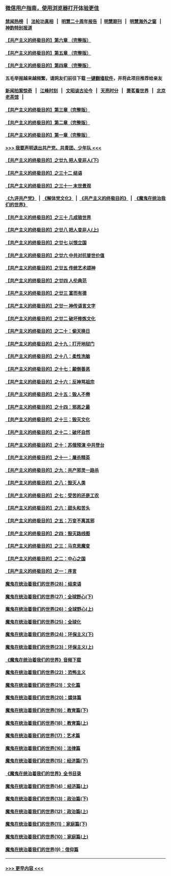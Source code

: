 ### [微信用户指南，使用浏览器打开体验更佳](https://github.com/gfw-breaker/banned-news1/blob/master/indexes/wechat-guide.md?t=0)
#### [禁闻热榜](热点新闻.md?t=0)  &nbsp;&nbsp;|&nbsp;&nbsp; [法轮功真相](https://github.com/gfw-breaker/truth/blob/master/README.md?t=0) &nbsp;&nbsp;|&nbsp;&nbsp; [明慧二十周年报告](https://github.com/gfw-breaker/mh-reports/blob/master/README.md?t=0) &nbsp;&nbsp;|&nbsp;&nbsp;[明慧期刊](https://github.com/gfw-breaker/mh-qikan) &nbsp;&nbsp;|&nbsp;&nbsp; [明慧海外之窗](https://github.com/gfw-breaker/mh-news/blob/master/README.md?t=0) &nbsp;&nbsp;|&nbsp;&nbsp; [神韵特别报道](https://github.com/gfw-breaker/mh-news/blob/master/shenyun.md?t=0)
#### [【共产主义的终极目的】第六章 （完整版）](../pages/nsc422/n11428913.md?t=02091702) 
#### [【共产主义的终极目的】第五章 （完整版）](../pages/nsc422/n11428912.md?t=02091702) 
#### [【共产主义的终极目的】第四章 （完整版）](../pages/nsc422/n11428907.md?t=02091702) 
#### 五毛举报越来越频繁，请网友们前往下载 [一键翻墙软件](https://github.com/gfw-breaker/ssr-accounts)，并将此项目推荐给亲友
#### [新闻拍案惊奇](https://github.com/gfw-breaker/banned-news1/blob/master/pages/link4.md) &nbsp;&nbsp;|&nbsp;&nbsp; [江峰时刻](https://github.com/gfw-breaker/banned-news1/blob/master/pages/link4.md) &nbsp;&nbsp;|&nbsp;&nbsp; [文昭谈古论今](https://github.com/gfw-breaker/banned-news1/blob/master/pages/link4.md) &nbsp;&nbsp;|&nbsp;&nbsp; [天亮时分](https://github.com/gfw-breaker/banned-news1/blob/master/pages/link4.md) &nbsp;&nbsp;|&nbsp;&nbsp; [萧茗看世界](https://github.com/gfw-breaker/banned-news1/blob/master/pages/link4.md) &nbsp;&nbsp;|&nbsp;&nbsp; [北京老茶馆](https://github.com/gfw-breaker/banned-news1/blob/master/pages/link4.md) &nbsp;&nbsp;|&nbsp;&nbsp; 
#### [【共产主义的终极目的】第三章（完整版）](../pages/nsc422/n11428848.md?t=02091702) 
#### [【共产主义的终极目的】第二章（完整版）](../pages/nsc422/n11428831.md?t=02091702) 
#### [【共产主义的终极目的】第一章（完整版）](../pages/nsc422/n11417651.md?t=02091702) 
#### [>>> 我要声明退出共产党、共青团、少年队 <<<](https://github.com/begood0513/goodnews/blob/master/quit/letter.md) 
#### [【共产主义的终极目的】之廿九 把人变非人(下)](../pages/nsc422/n11344140.md?t=02091702) 
#### [【共产主义的终极目的】之三十二 结语](../pages/nsc422/n11360535.md?t=02091702) 
#### [【共产主义的终极目的】之三十一 末世景观](../pages/nsc422/n11351129.md?t=02091702) 
#### [《九评共产党》](https://github.com/begood0513/9ping.md/blob/master/README.md) &nbsp;|&nbsp; [《解体党文化》](../../../../jtdwh.md/blob/master/README.md)  &nbsp;|&nbsp; [《共产主义的终极目的》](../../../../gczydzjmd.md/blob/master/README.md) &nbsp;|&nbsp; [《魔鬼在统治我们的世界》](../../../../mgztzwmdsj.md/blob/master/README.md) 
#### [【共产主义的终极目的】之三十 几成狼世界](../pages/nsc422/n11348280.md?t=02091702) 
#### [【共产主义的终极目的】之廿八 把人变非人(上)](../pages/nsc422/n11340492.md?t=02091702) 
#### [【共产主义的终极目的】之廿七 以恨立国](../pages/nsc422/n11336944.md?t=02091702) 
#### [【共产主义的终极目的】之廿六 中共对抗普世价值](../pages/nsc422/n11324785.md?t=02091702) 
#### [【共产主义的终极目的】之廿五 传统艺术颂神](../pages/nsc422/n11296396.md?t=02091702) 
#### [【共产主义的终极目的】之廿四 人伦典范](../pages/nsc422/n11296397.md?t=02091702) 
#### [【共产主义的终极目的】之廿三 富而有德](../pages/nsc422/n11283598.md?t=02091702) 
#### [【共产主义的终极目的】之廿一 神传语言文字](../pages/nsc422/n11263265.md?t=02091702) 
#### [【共产主义的终极目的】之廿二 破坏修炼文化](../pages/nsc422/n11245728.md?t=02091702) 
#### [【共产主义的终极目的】之二十：偷天换日](../pages/nsc422/n11238846.md?t=02091702) 
#### [【共产主义的终极目的】之十九：打开地狱门](../pages/nsc422/n11206376.md?t=02091702) 
#### [【共产主义的终极目的】之十八：柔性洗脑](../pages/nsc422/n11199994.md?t=02091702) 
#### [【共产主义的终极目的】之十七：颠倒善恶](../pages/nsc422/n11179782.md?t=02091702) 
#### [【共产主义的终极目的】之十六：反神骂祖宗](../pages/nsc422/n11166798.md?t=02091702) 
#### [【共产主义的终极目的】之十五：毁人不倦](../pages/nsc422/n11166792.md?t=02091702) 
#### [【共产主义的终极目的】之十四：邪恶之最](../pages/nsc422/n11150249.md?t=02091702) 
#### [【共产主义的终极目的】之十三：毁灭文化](../pages/nsc422/n11135227.md?t=02091702) 
#### [【共产主义的终极目的】之十二：破坏自然](../pages/nsc422/n11135214.md?t=02091702) 
#### [【共产主义的终极目的】之十：苏俄预演 中共登台](../pages/nsc422/n11118424.md?t=02091702) 
#### [【共产主义的终极目的】之十一：屠杀精英](../pages/nsc422/n11118442.md?t=02091702) 
#### [【共产主义的终极目的】之九：共产邪灵一路杀](../pages/nsc422/n11114139.md?t=02091702) 
#### [【共产主义的终极目的】之八：毁灭人类](../pages/nsc422/n11108503.md?t=02091702) 
#### [【共产主义的终极目的】之七：受苦的还是工农](../pages/nsc422/n11101809.md?t=02091702) 
#### [【共产主义的终极目的】之六：甜头和苦头](../pages/nsc422/n11096971.md?t=02091702) 
#### [【共产主义的终极目的】之五：万变不离其邪](../pages/nsc422/n11091285.md?t=02091702) 
#### [【共产主义的终极目的】之四：毁灭路线图](../pages/nsc422/n11086284.md?t=02091702) 
#### [【共产主义的终极目的】之三：马克思魔变](../pages/nsc422/n11061941.md?t=02091702) 
#### [【共产主义的终极目的】之二：中心之国](../pages/nsc422/n11047728.md?t=02091702) 
#### [【共产主义的终极目的】之一：序言](../pages/nsc422/n11086077.md?t=02091702) 
#### [魔鬼在统治着我们的世界(28)：结束语](../pages/nsc422/n10936246.md?t=02091702) 
#### [魔鬼在统治着我们的世界(27)：全球野心(下)](../pages/nsc422/n10928319.md?t=02091702) 
#### [魔鬼在统治着我们的世界(26)：全球野心(上)](../pages/nsc422/n10900318.md?t=02091702) 
#### [魔鬼在统治着我们的世界(25)：全球化](../pages/nsc422/n10788205.md?t=02091702) 
#### [魔鬼在统治着我们的世界(24)：环保主义(下)](../pages/nsc422/n10695307.md?t=02091702) 
#### [魔鬼在统治着我们的世界(23)：环保主义(上)](../pages/nsc422/n10688613.md?t=02091702) 
#### [《魔鬼在统治着我们的世界》音频下载](../pages/nsc422/n10635553.md?t=02091702) 
#### [魔鬼在统治着我们的世界(22)：恐怖主义](../pages/nsc422/n10614727.md?t=02091702) 
#### [魔鬼在统治着我们的世界(21)：文化篇](../pages/nsc422/n10597706.md?t=02091702) 
#### [魔鬼在统治着我们的世界(20)：媒体篇](../pages/nsc422/n10586579.md?t=02091702) 
#### [魔鬼在统治着我们的世界(19)：教育篇(下)](../pages/nsc422/n10564808.md?t=02091702) 
#### [魔鬼在统治着我们的世界(18)：教育篇(上)](../pages/nsc422/n10526970.md?t=02091702) 
#### [魔鬼在统治着我们的世界(17)：艺术篇](../pages/nsc422/n10499093.md?t=02091702) 
#### [魔鬼在统治着我们的世界(16)：法律篇](../pages/nsc422/n10485969.md?t=02091702) 
#### [魔鬼在统治着我们的世界(15)：经济篇(下)](../pages/nsc422/n10469975.md?t=02091702) 
#### [《魔鬼在统治着我们的世界》全书目录](../pages/nsc422/n10464261.md?t=02091702) 
#### [魔鬼在统治着我们的世界(14)：经济篇(上)](../pages/nsc422/n10457370.md?t=02091702) 
#### [魔鬼在统治着我们的世界(13)：政治篇(下)](../pages/nsc422/n10448270.md?t=02091702) 
#### [魔鬼在统治着我们的世界(12)：政治篇(上)](../pages/nsc422/n10444576.md?t=02091702) 
#### [魔鬼在统治着我们的世界(11)：家庭篇(下)](../pages/nsc422/n10440961.md?t=02091702) 
#### [魔鬼在统治着我们的世界(10)：家庭篇(上)](../pages/nsc422/n10435448.md?t=02091702) 
#### [魔鬼在统治着我们的世界(9)：信仰篇](../pages/nsc422/n10432159.md?t=02091702) 

----
#### [ >>> 更早内容 <<< ](../indexes/nsc422-earlier.md)
